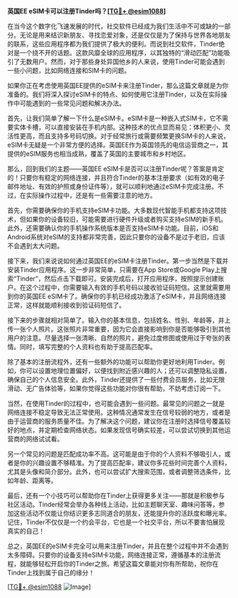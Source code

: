 **英国EE eSIM卡可以注册Tinder吗？[[TG💪+ @esim1088](https://t.me/s/esim1088)]**

在当今这个数字化飞速发展的时代，社交软件已经成为我们生活中不可或缺的一部分。无论是用来结识新朋友、寻找恋爱对象，还是仅仅是为了保持与世界各地朋友的联系，这些应用程序都为我们提供了极大的便利。而说到社交软件，Tinder绝对是一个绕不开的话题。这款风靡全球的应用程序，以其独特的“滑动匹配”功能吸引了无数用户。然而，对于那些身处异国他乡的人来说，使用Tinder可能会遇到一些小问题，比如网络连接和SIM卡的问题。

如果你正在考虑使用英国EE提供的eSIM卡来注册Tinder，那么这篇文章就是为你准备的。我们将深入探讨eSIM卡的特点、如何使用它注册Tinder，以及在实际操作中可能遇到的一些常见问题和解决办法。

首先，让我们简单了解一下什么是eSIM卡。eSIM卡是一种嵌入式SIM卡，它不需要实体卡槽，可以直接安装在手机内部。这种技术的优点显而易见：体积更小、灵活性更高，而且支持多号码切换。对于经常旅行或需要频繁更换SIM卡的人来说，eSIM卡无疑是一个非常方便的选择。英国EE作为英国领先的电信运营商之一，其提供的eSIM服务也相当成熟，覆盖了英国的主要城市和乡村地区。

那么，回到我们的主题——英国EE eSIM卡是否可以注册Tinder呢？答案是肯定的！只要你有稳定的网络连接，并且符合Tinder的基本注册要求（如有效的电子邮件地址、有效的护照或身份证件等），就可以顺利地通过eSIM卡完成注册。不过，在实际操作过程中，还是有一些需要注意的地方。

首先，你需要确保你的手机支持eSIM卡功能。大多数现代智能手机都支持这项技术，但如果你的设备较旧，可能需要进行硬件升级或者购买支持eSIM的新手机。此外，还需要确认你的手机操作系统版本是否支持eSIM卡功能。目前，iOS和Android系统对eSIM的支持都非常完善，因此只要你的设备不是过于老旧，应该不会遇到太大问题。

接下来，我们来说说如何通过英国EE的eSIM卡注册Tinder。第一步当然是下载并安装Tinder应用程序。这一步非常简单，只需要在App Store或Google Play上搜索“Tinder”，然后点击下载即可。安装完成后，打开应用程序，按照提示创建账户。在这个过程中，你需要输入有效的手机号码以接收验证码短信。这里就需要用到你的英国EE eSIM卡了。确保你的手机已经成功激活了eSIM卡，并且网络连接正常，这样就能顺利接收到验证码短信了。

接下来的步骤就相对简单了。输入你的基本信息，包括姓名、性别、年龄等，并上传一张个人照片。这张照片非常重要，因为它会直接影响到你是否能够吸引到其他用户的注意。尽量选择一张清晰、自然的照片，避免过度修图或使用过于夸张的表情。同时，填写完整的个人资料也有助于提高匹配率。

除了基本的注册流程外，还有一些额外的功能可以帮助你更好地利用Tinder。例如，你可以设置地理位置偏好，以便找到附近感兴趣的人；还可以调整隐私设置，确保自己的个人信息安全。此外，Tinder还提供了一些付费会员服务，比如无限滑动、无广告体验等，如果你觉得这些功能对你很有帮助，不妨考虑订阅一下。

当然，在使用Tinder的过程中，也可能会遇到一些问题。最常见的问题之一就是网络连接不稳定导致无法正常使用。这种情况通常发生在信号较弱的地方，或者是由于运营商的服务质量不佳。为了解决这个问题，建议你在注册时选择信号覆盖较好的地点，并定期检查网络状态。如果发现信号确实较差，可以尝试切换到其他运营商的网络试试看。

另一个常见的问题是匹配成功率不高。这可能是由于你的个人资料不够吸引人，或者是你的兴趣设置不够精准。为了提高匹配率，建议你多花些时间完善个人资料，尤其是头像和简介部分。此外，也可以尝试扩大搜索范围，或者调整筛选条件，比如年龄、距离等。

最后，还有一个小技巧可以帮助你在Tinder上获得更多关注——那就是积极参与社区活动。Tinder经常会举办各种线上活动，比如主题聊天室、趣味问答等，参加这些活动不仅能让你结识更多志同道合的朋友，还能提升你的活跃度和曝光率。记住，Tinder不仅仅是一个约会平台，它也是一个社交平台，所以不要害怕展现真实的自己！

总之，英国EE的eSIM卡完全可以用来注册Tinder，并且在整个过程中并不会遇到太多障碍。只要你的设备支持eSIM卡功能，网络连接正常，遵循基本的注册流程，就能够轻松开启你的Tinder之旅。希望这篇文章能对你有所帮助，祝你在Tinder上找到属于自己的缘分！

[[TG💪+ @esim1088](https://t.me/s/esim1088) ![Image](https://i.postimg.cc/4NQfJmqS/Snipaste-2025-05-13-00-14-12.png)]